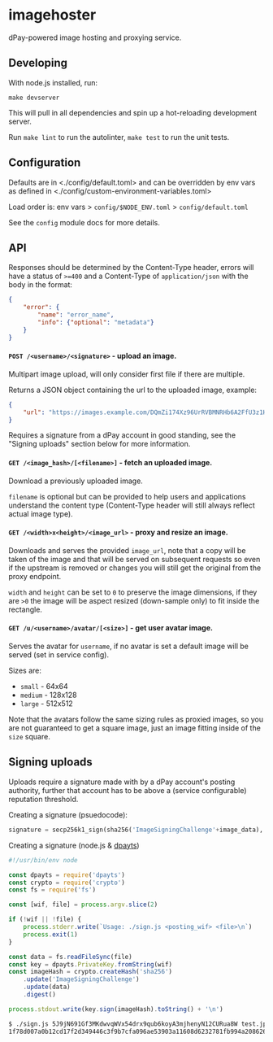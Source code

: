 
imagehoster
===========

dPay-powered image hosting and proxying service.


Developing
----------

With node.js installed, run:

```
make devserver
```

This will pull in all dependencies and spin up a hot-reloading development server.

Run `make lint` to run the autolinter, `make test` to run the unit tests.


Configuration
-------------

Defaults are in <./config/default.toml> and can be overridden by env vars as defined in <./config/custom-environment-variables.toml>

Load order is: env vars > `config/$NODE_ENV.toml` > `config/default.toml`

See the `config` module docs for more details.


API
---

Responses should be determined by the Content-Type header, errors will have a status of `>=400` and a Content-Type of `application/json` with the body in the format:

```json
{
    "error": {
        "name": "error_name",
        "info": {"optional": "metadata"}
    }
}
```

#### `POST /<username>/<signature>` - upload an image.

Multipart image upload, will only consider first file if there are multiple.

Returns a JSON object containing the url to the uploaded image, example:

```json
{
    "url": "https://images.example.com/DQmZi174Xz96UrRVBMNRHb6A2FfU3z1HRPwPPQCgSMgdiUT/test.jpg"
}
```

Requires a signature from a dPay account in good standing, see the "Signing uploads" section below for more information.


#### `GET /<image_hash>/[<filename>]` - fetch an uploaded image.

Download a previously uploaded image.

`filename` is optional but can be provided to help users and applications understand the content type (Content-Type header will still always reflect actual image type).


#### `GET /<width>x<height>/<image_url>` - proxy and resize an image.

Downloads and serves the provided `image_url`, note that a copy will be taken of the image and that will be served on subsequent requests so even if the upstream is removed or changes you will still get the original from the proxy endpoint.

`width` and `height` can be set to `0` to preserve the image dimensions, if they are `>0` the image will be aspect resized (down-sample only) to fit inside the rectangle.

#### `GET /u/<username>/avatar/[<size>]` - get user avatar image.

Serves the avatar for `username`, if no avatar is set a default image will be served (set in service config).

Sizes are:

  * `small` - 64x64
  * `medium` - 128x128
  * `large` - 512x512

Note that the avatars follow the same sizing rules as proxied images, so you are not guaranteed to get a square image, just an image fitting inside of the `size` square.


Signing uploads
---------------

Uploads require a signature made with by a dPay account's posting authority, further that account has to be above a (service configurable) reputation threshold.

Creating a signature (psuedocode):

```python
signature = secp256k1_sign(sha256('ImageSigningChallenge'+image_data), account_private_posting_key)
```

Creating a signature (node.js & [dpayts](https://github.com/dpays/dpayts))

```js
#!/usr/bin/env node

const dpayts = require('dpayts')
const crypto = require('crypto')
const fs = require('fs')

const [wif, file] = process.argv.slice(2)

if (!wif || !file) {
    process.stderr.write(`Usage: ./sign.js <posting_wif> <file>\n`)
    process.exit(1)
}

const data = fs.readFileSync(file)
const key = dpayts.PrivateKey.fromString(wif)
const imageHash = crypto.createHash('sha256')
    .update('ImageSigningChallenge')
    .update(data)
    .digest()

process.stdout.write(key.sign(imageHash).toString() + '\n')
```

```sh
$ ./sign.js 5J9jN691Gf3MKdwvqWVx54drx9qub6koyA3mjhenyN12CURua8W test.jpg
1f78d007a0b12cd17f2d349446c3f9b7cfa096ae53903a11608d6232781fb994a2086263f21e4da831d2a2b0b372f701b83042a629ba3d87791d05f393d5504db2
```
